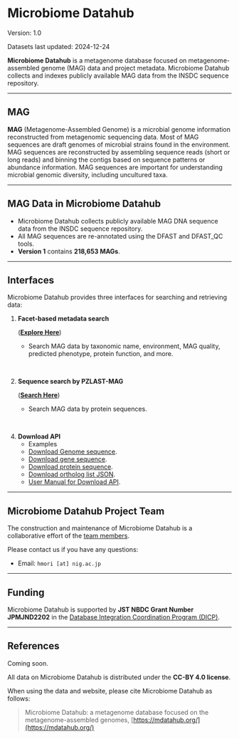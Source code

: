 # Microbiome Datahub
Version: 1.0

Datasets last updated: 2024-12-24

**Microbiome Datahub** is a metagenome database focused on metagenome-assembled genome (MAG) data and project metadata. Microbiome Datahub collects and indexes publicly available MAG data from the INSDC sequence repository.

---

## MAG

**MAG** (Metagenome-Assembled Genome) is a microbial genome information reconstructed from metagenomic sequencing data. Most of MAG sequences are draft genomes of microbial strains found in the environment. MAG sequences are reconstructed by assembling sequence reads (short or long reads) and binning the contigs based on sequence patterns or abundance information. MAG sequences are important for understanding microbial genomic diversity, including uncultured taxa.

---

## MAG Data in Microbiome Datahub

- Microbiome Datahub collects publicly available MAG DNA sequence data from the INSDC sequence repository.
- All MAG sequences are re-annotated using the DFAST and DFAST_QC tools.
- **Version 1** contains **218,653 MAGs**.

---

## Interfaces

Microbiome Datahub provides three interfaces for searching and retrieving data:
<br>

1. **Facet-based metadata search**

    ([**Explore Here**](https://mdatahub.org/genomes))<br>

   - Search MAG data by taxonomic name, environment, MAG quality, predicted phenotype, protein function, and more.
<br>

2. **Sequence search by PZLAST-MAG**

    ([**Search Here**](https://pzlast.nig.ac.jp/pzlast/mag))<br>

     - Search MAG data by protein sequences.
<br>

4. **Download API**
   - Examples
   - [Download Genome sequence](https://mdatahub.org/api/dl/sequence/genome/GCA_029762495.1). 
   - [Download gene sequence](https://mdatahub.org/api/dl/sequence/cds/GCA_029762495.1).
   - [Download protein sequence](https://mdatahub.org/api/dl/sequence/protein/GCA_029762495.1).
   - [Download ortholog list JSON](https://mdatahub.org/api/genome/mbgd/GCA_029762495.1).
   - [User Manual for Download API](https://mdatahub.org/apimanual).

---

## Microbiome Datahub Project Team

The construction and maintenance of Microbiome Datahub is a collaborative effort of the [team members](https://github.com/microbiomedatahub/microbiome-datahub/blob/main/docs/projectmember.md).

Please contact us if you have any questions:

- Email: `hmori [at] nig.ac.jp`
---

## Funding

Microbiome Datahub is supported by **JST NBDC Grant Number JPMJND2202** in the [Database Integration Coordination Program (DICP)](https://biosciencedbc.jp/en/funding/program/dicp/).

---

## References

Coming soon.

All data on Microbiome Datahub is distributed under the **CC-BY 4.0 license**. <br>

When using the data and website, please cite Microbiome Datahub as follows:

> Microbiome Datahub: a metagenome database focused on the metagenome-assembled genomes, [https://mdatahub.org/](https://mdatahub.org/)

